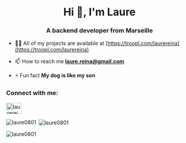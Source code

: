 <h1 align="center">Hi 👋, I'm Laure</h1>
<h3 align="center">A backend developer from Marseille</h3>

- 👨‍💻 All of my projects are available at [https://troopl.com/laurereina](https://troopl.com/laurereina)

- 📫 How to reach me **laure.reina@gmail.com**

- ⚡ Fun fact **My dog is like my son**

<h3 align="left">Connect with me:</h3>
<p align="left">
<a href="https://linkedin.com/in/laurereina" target="blank"><img align="center" src="https://raw.githubusercontent.com/rahuldkjain/github-profile-readme-generator/master/src/images/icons/Social/linked-in-alt.svg" alt="laurereina" height="30" width="40" /></a>
</p>

<p><img align="left" src="https://github-readme-stats.vercel.app/api/top-langs?username=laure0801&show_icons=true&theme=dark&locale=en&layout=compact" alt="laure0801" /></p>

<p>&nbsp;<img align="center" src="https://github-readme-stats.vercel.app/api?username=laure0801&show_icons=true&theme=dark&locale=en" alt="laure0801" /></p>

<p><img align="center" src="https://github-readme-streak-stats.herokuapp.com/?user=laure0801&theme=dark" alt="laure0801" /></p>

